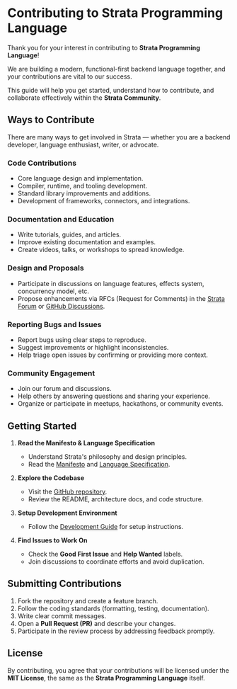 # Contributing to Strata Programming Language

Thank you for your interest in contributing to **Strata Programming Language**!  

We are building a modern, functional-first backend language together, and your contributions are vital to our success.

This guide will help you get started, understand how to contribute, and collaborate effectively within the **Strata Community**.

## Ways to Contribute

There are many ways to get involved in Strata — whether you are a backend developer, language enthusiast, writer, or advocate.

### Code Contributions

- Core language design and implementation.
- Compiler, runtime, and tooling development.
- Standard library improvements and additions.
- Development of frameworks, connectors, and integrations.

### Documentation and Education

- Write tutorials, guides, and articles.
- Improve existing documentation and examples.
- Create videos, talks, or workshops to spread knowledge.

### Design and Proposals

- Participate in discussions on language features, effects system, concurrency model, etc.
- Propose enhancements via RFCs (Request for Comments) in the [Strata Forum](https://forum.stratalang.org) or [GitHub Discussions](https://github.com/stratalang/strata/discussions).

### Reporting Bugs and Issues

- Report bugs using clear steps to reproduce.
- Suggest improvements or highlight inconsistencies.
- Help triage open issues by confirming or providing more context.

### Community Engagement

- Join our forum and discussions.
- Help others by answering questions and sharing your experience.
- Organize or participate in meetups, hackathons, or community events.

## Getting Started

1. **Read the Manifesto & Language Specification**
   - Understand Strata's philosophy and design principles.
   - Read the [Manifesto](MANIFESTO.md) and [Language Specification](specification.md).

2. **Explore the Codebase**
   - Visit the [GitHub repository](https://github.com/stratalang/strata).
   - Review the README, architecture docs, and code structure.

3. **Setup Development Environment**
   - Follow the [Development Guide](DEVELOPMENT.md) for setup instructions.

4. **Find Issues to Work On**
   - Check the **Good First Issue** and **Help Wanted** labels.
   - Join discussions to coordinate efforts and avoid duplication.

## Submitting Contributions

1. Fork the repository and create a feature branch.
2. Follow the coding standards (formatting, testing, documentation).
3. Write clear commit messages.
4. Open a **Pull Request (PR)** and describe your changes.
5. Participate in the review process by addressing feedback promptly.

## License

By contributing, you agree that your contributions will be licensed under the **MIT License**, the same as the **Strata Programming Language** itself.
